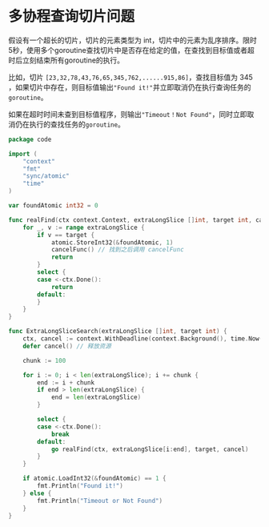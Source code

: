 # 多协程查询切片问题

假设有一个超长的切片，切片的元素类型为 int，切片中的元素为乱序排序。限时5秒，使用多个goroutine查找切片中是否存在给定的值，在查找到目标值或者超时后立刻结束所有goroutine的执行。

比如，切片 `[23,32,78,43,76,65,345,762,......915,86]`，查找目标值为 345 ，如果切片中存在，则目标值输出`"Found it!"`并立即取消仍在执行查询任务的`goroutine`。

如果在超时时间未查到目标值程序，则输出`"Timeout！Not Found"`，同时立即取消仍在执行的查找任务的`goroutine`。

```go
package code

import (
	"context"
	"fmt"
	"sync/atomic"
	"time"
)

var foundAtomic int32 = 0

func realFind(ctx context.Context, extraLongSlice []int, target int, cancelFunc context.CancelFunc) {
	for _, v := range extraLongSlice {
		if v == target {
			atomic.StoreInt32(&foundAtomic, 1)
			cancelFunc() // 找到之后调用 cancelFunc
			return
		}
		select {
		case <-ctx.Done():
			return
		default:
		}
	}
}

func ExtraLongSliceSearch(extraLongSlice []int, target int) {
	ctx, cancel := context.WithDeadline(context.Background(), time.Now().Add(5*time.Second))
	defer cancel() // 释放资源

	chunk := 100

	for i := 0; i < len(extraLongSlice); i += chunk {
		end := i + chunk
		if end > len(extraLongSlice) {
			end = len(extraLongSlice)
		}

		select {
		case <-ctx.Done():
			break
		default:
			go realFind(ctx, extraLongSlice[i:end], target, cancel)
		}
	}

	if atomic.LoadInt32(&foundAtomic) == 1 {
		fmt.Println("Found it!")
	} else {
		fmt.Println("Timeout or Not Found")
	}
}
```

